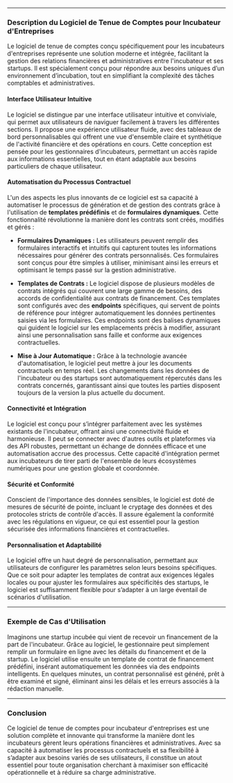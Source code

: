 

---

### **Description du Logiciel de Tenue de Comptes pour Incubateur d'Entreprises**

Le logiciel de tenue de comptes conçu spécifiquement pour les incubateurs d'entreprises représente une solution moderne et intégrée, facilitant la gestion des relations financières et administratives entre l'incubateur et ses startups. Il est spécialement conçu pour répondre aux besoins uniques d’un environnement d’incubation, tout en simplifiant la complexité des tâches comptables et administratives.

#### **Interface Utilisateur Intuitive**

Le logiciel se distingue par une interface utilisateur intuitive et conviviale, qui permet aux utilisateurs de naviguer facilement à travers les différentes sections. Il propose une expérience utilisateur fluide, avec des tableaux de bord personnalisables qui offrent une vue d'ensemble claire et synthétique de l'activité financière et des opérations en cours. Cette conception est pensée pour les gestionnaires d'incubateurs, permettant un accès rapide aux informations essentielles, tout en étant adaptable aux besoins particuliers de chaque utilisateur.

#### **Automatisation du Processus Contractuel**

L'un des aspects les plus innovants de ce logiciel est sa capacité à automatiser le processus de génération et de gestion des contrats grâce à l'utilisation de **templates prédéfinis** et de **formulaires dynamiques**. Cette fonctionnalité révolutionne la manière dont les contrats sont créés, modifiés et gérés :

- **Formulaires Dynamiques :** Les utilisateurs peuvent remplir des formulaires interactifs et intuitifs qui capturent toutes les informations nécessaires pour générer des contrats personnalisés. Ces formulaires sont conçus pour être simples à utiliser, minimisant ainsi les erreurs et optimisant le temps passé sur la gestion administrative.

- **Templates de Contrats :** Le logiciel dispose de plusieurs modèles de contrats intégrés qui couvrent une large gamme de besoins, des accords de confidentialité aux contrats de financement. Ces templates sont configurés avec des **endpoints** spécifiques, qui servent de points de référence pour intégrer automatiquement les données pertinentes saisies via les formulaires. Ces endpoints sont des balises dynamiques qui guident le logiciel sur les emplacements précis à modifier, assurant ainsi une personnalisation sans faille et conforme aux exigences contractuelles.

- **Mise à Jour Automatique :** Grâce à la technologie avancée d'automatisation, le logiciel peut mettre à jour les documents contractuels en temps réel. Les changements dans les données de l'incubateur ou des startups sont automatiquement répercutés dans les contrats concernés, garantissant ainsi que toutes les parties disposent toujours de la version la plus actuelle du document.

#### **Connectivité et Intégration**

Le logiciel est conçu pour s’intégrer parfaitement avec les systèmes existants de l'incubateur, offrant ainsi une connectivité fluide et harmonieuse. Il peut se connecter avec d'autres outils et plateformes via des API robustes, permettant un échange de données efficace et une automatisation accrue des processus. Cette capacité d'intégration permet aux incubateurs de tirer parti de l'ensemble de leurs écosystèmes numériques pour une gestion globale et coordonnée.

#### **Sécurité et Conformité**

Conscient de l'importance des données sensibles, le logiciel est doté de mesures de sécurité de pointe, incluant le cryptage des données et des protocoles stricts de contrôle d'accès. Il assure également la conformité avec les régulations en vigueur, ce qui est essentiel pour la gestion sécurisée des informations financières et contractuelles.

#### **Personnalisation et Adaptabilité**

Le logiciel offre un haut degré de personnalisation, permettant aux utilisateurs de configurer les paramètres selon leurs besoins spécifiques. Que ce soit pour adapter les templates de contrat aux exigences légales locales ou pour ajuster les formulaires aux spécificités des startups, le logiciel est suffisamment flexible pour s’adapter à un large éventail de scénarios d'utilisation.

---

### Exemple de Cas d'Utilisation

Imaginons une startup incubée qui vient de recevoir un financement de la part de l'incubateur. Grâce au logiciel, le gestionnaire peut simplement remplir un formulaire en ligne avec les détails du financement et de la startup. Le logiciel utilise ensuite un template de contrat de financement prédéfini, insérant automatiquement les données via des endpoints intelligents. En quelques minutes, un contrat personnalisé est généré, prêt à être examiné et signé, éliminant ainsi les délais et les erreurs associés à la rédaction manuelle.

---

### Conclusion

Ce logiciel de tenue de comptes pour incubateur d'entreprises est une solution complète et innovante qui transforme la manière dont les incubateurs gèrent leurs opérations financières et administratives. Avec sa capacité à automatiser les processus contractuels et sa flexibilité à s’adapter aux besoins variés de ses utilisateurs, il constitue un atout essentiel pour toute organisation cherchant à maximiser son efficacité opérationnelle et à réduire sa charge administrative.

